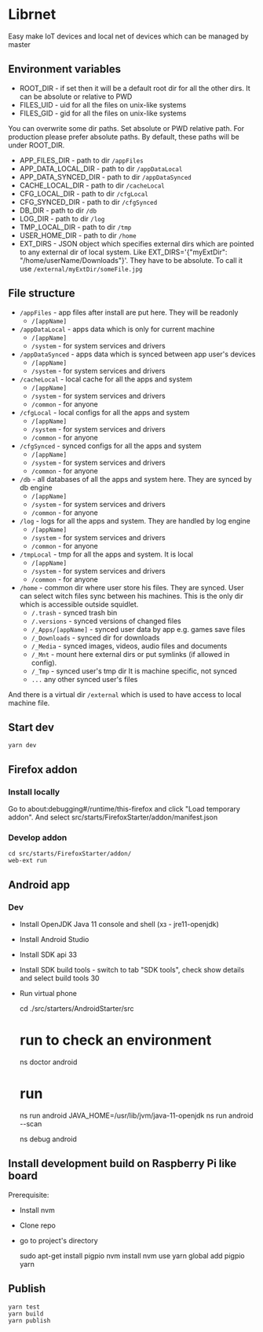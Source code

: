 # Librnet

Easy make IoT devices and local net of devices which can be managed by master


## Environment variables

* ROOT_DIR - if set then it will be a default root dir for all the other dirs.
  It can be absolute or relative to PWD
* FILES_UID - uid for all the files on unix-like systems
* FILES_GID - gid for all the files on unix-like systems

You can overwrite some dir paths. Set absolute or PWD relative path.
For production please prefer absolute paths.
By default, these paths will be under ROOT_DIR.

* APP_FILES_DIR - path to dir `/appFiles`
* APP_DATA_LOCAL_DIR - path to dir `/appDataLocal`
* APP_DATA_SYNCED_DIR - path to dir `/appDataSynced`
* CACHE_LOCAL_DIR - path to dir `/cacheLocal`
* CFG_LOCAL_DIR - path to dir `/cfgLocal`
* CFG_SYNCED_DIR - path to dir `/cfgSynced`
* DB_DIR - path to dir `/db`
* LOG_DIR - path to dir `/log`
* TMP_LOCAL_DIR - path to dir `/tmp`
* USER_HOME_DIR - path to dir `/home`
* EXT_DIRS - JSON object which specifies external dirs which are pointed to any
  external dir of local system. Like EXT_DIRS='{"myExtDir": "/home/userName/Downloads"}'.
  They have to be absolute. To call it use `/external/myExtDir/someFile.jpg`

## File structure

* `/appFiles` - app files after install are put here. They will be readonly
  * `/[appName]`
* `/appDataLocal` - apps data which is only for current machine
  * `/[appName]`
  * `/system` - for system services and drivers
* `/appDataSynced` - apps data which is synced between app user's devices
  * `/[appName]`
  * `/system` - for system services and drivers
* `/cacheLocal` - local cache for all the apps and system
  * `/[appName]`
  * `/system` - for system services and drivers
  * `/common` - for anyone
* `/cfgLocal` - local configs for all the apps and system
  * `/[appName]`
  * `/system` - for system services and drivers
  * `/common` - for anyone
* `/cfgSynced` - synced configs for all the apps and system
  * `/[appName]`
  * `/system` - for system services and drivers
  * `/common` - for anyone
* `/db` - all databases of all the apps and system here. They are synced by db engine
  * `/[appName]`
  * `/system` - for system services and drivers
  * `/common` - for anyone
* `/log` - logs for all the apps and system. They are handled by log engine
  * `/[appName]`
  * `/system` - for system services and drivers
  * `/common` - for anyone
* `/tmpLocal` - tmp for all the apps and system. It is local
  * `/[appName]`
  * `/system` - for system services and drivers
  * `/common` - for anyone
* `/home` - common dir where user store his files. They are synced.
  User can select witch files sync between his machines.
  This is the only dir which is accessible outside squidlet.
  * `/.trash` - synced trash bin
  * `/.versions` - synced versions of changed files
  * `/_Apps/[appName]` - synced user data by app e.g. games save files
  * `/_Downloads` - synced dir for downloads
  * `/_Media` - synced images, videos, audio files and documents
  * `/_Mnt` - mount here external dirs or put symlinks (if allowed in config).
  * `/_Tmp` - synced user's tmp dir
    It is machine specific, not synced
  * `...` any other synced user's files

And there is a virtual dir `/external` which is used to have access to local
machine file.

## Start dev

    yarn dev


## Firefox addon

### Install locally

Go to about:debugging#/runtime/this-firefox and click "Load temporary addon".
And select src/starts/FirefoxStarter/addon/manifest.json

### Develop addon

    cd src/starts/FirefoxStarter/addon/
    web-ext run

## Android app


### Dev

* Install OpenJDK Java 11 console and shell (хз - jre11-openjdk)
* Install Android Studio
* Install SDK api 33
* Install SDK build tools - switch to tab "SDK tools", check show details and select build tools 30
* Run virtual phone

    
    cd ./src/starters/AndroidStarter/src
    # run to check an environment
    ns doctor android

    # run
    ns run android
    JAVA_HOME=/usr/lib/jvm/java-11-openjdk ns run android --scan

    ns debug android

## Install development build on Raspberry Pi like board

Prerequisite:

* Install nvm
* Clone repo
* go to project's directory


    sudo apt-get install pigpio
    nvm install
    nvm use
    yarn global add pigpio
    yarn

## Publish

    yarn test
    yarn build
    yarn publish
